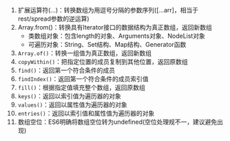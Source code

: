 1. 扩展运算符(...)：转换数组为用逗号分隔的参数序列([...arr]，相当于rest/spread参数的逆运算)
2. Array.from()：转换具有Iterator接口的数据结构为真正数组，返回新数组
    - 类数组对象：包含length的对象、Arguments对象、NodeList对象
    - 可遍历对象：String、Set结构、Map结构、Generator函数
3. `Array.of()`：转换一组值为真正数组，返回新数组
4. `copyWithin()`：把指定位置的成员复制到其他位置，返回原数组
5. `find()`：返回第一个符合条件的成员
6. `findIndex()`：返回第一个符合条件的成员索引值
7. `fill()`：根据指定值填充整个数组，返回原数组
8. `keys()`：返回以索引值为遍历器的对象
9. `values()`：返回以属性值为遍历器的对象
10. `entries()`：返回以索引值和属性值为遍历器的对象
11. 数组空位：ES6明确将数组空位转为undefined(空位处理规不一，建议避免出现)